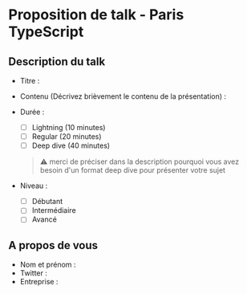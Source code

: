 # Proposition de talk - Paris TypeScript

## Description du talk
* Titre :

* Contenu (Décrivez brièvement le contenu de la présentation) :

* Durée :
  - [ ] Lightning (10 minutes)
  - [ ] Regular (20 minutes)
  - [ ] Deep dive (40 minutes)
  > ⚠️ merci de préciser dans la description pourquoi vous avez besoin d'un format deep dive pour présenter votre sujet

* Niveau :
  - [ ] Débutant
  - [ ] Intermédiaire
  - [ ] Avancé

## A propos de vous
* Nom et prénom :
* Twitter :
* Entreprise :
